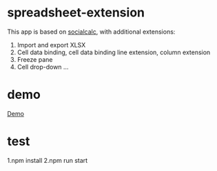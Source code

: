 # spreadsheet-extension
This app is based on <a href="https://github.com/DanBricklin/socialcalc" target="_blank">socialcalc</a>, with additional extensions:
1. Import and export XLSX
2. Cell data binding, cell data binding line extension, column extension
3. Freeze pane
4. Cell drop-down
...

# demo
<a href="http://frogo.cn/spreadsheet/">Demo</a>

# test
1.npm install
2.npm run start
